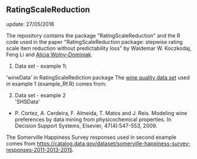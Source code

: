 ## RatingScaleReduction
update: 27/05/2018

The repository contains the package "RatingScaleReduction" and the R code used in the paper "RatingScaleReduction package: stepwise
rating scale item reduction without predictability loss" by Waldemar W. Koczkodaj, Feng Li and [Alicja Wolny–Dominiak](https://woali.github.io/rphdstatistics/).

1. Data set - example 1\

'wineData' in RatingScaleRediction package
The [wine quality data set](https://archive.ics.uci.edu/ml/datasets/Wine+Quality) used in example 1 (example_Rf.R) comes from:

2. Data set - example 2\
'SHSData'
* P. Cortez, A. Cerdeira, F. Almeida, T. Matos and J. Reis. 
Modeling wine preferences by data mining from physicochemical properties. In Decision Support Systems, Elsevier, 47(4):547-553, 2009.

The Somerville Happiness Survey responses used in second example comes from https://catalog.data.gov/dataset/somerville-happiness-survey-responses-2011-2013-2015.


